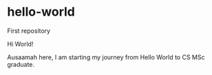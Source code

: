 # hello-world
First repository

Hi World!

Ausaamah here, I am starting my journey from Hello World to CS MSc graduate.
